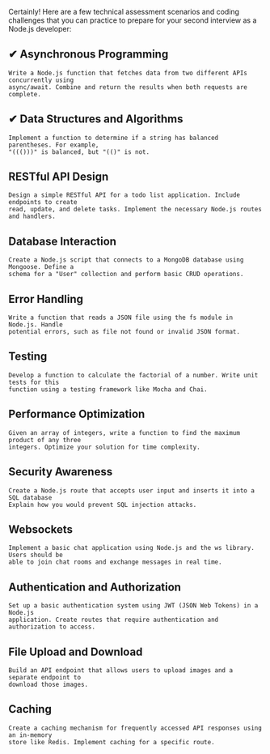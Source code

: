 Certainly! Here are a few technical assessment scenarios and coding challenges that you can practice to prepare for your second interview as a Node.js developer:

## ✔ Asynchronous Programming
    Write a Node.js function that fetches data from two different APIs concurrently using
    async/await. Combine and return the results when both requests are complete.

## ✔ Data Structures and Algorithms
    Implement a function to determine if a string has balanced parentheses. For example, 
    "((()))" is balanced, but "(()" is not.

##  RESTful API Design
    Design a simple RESTful API for a todo list application. Include endpoints to create
    read, update, and delete tasks. Implement the necessary Node.js routes and handlers.

##  Database Interaction
    Create a Node.js script that connects to a MongoDB database using Mongoose. Define a
    schema for a "User" collection and perform basic CRUD operations.

##  Error Handling
    Write a function that reads a JSON file using the fs module in Node.js. Handle
    potential errors, such as file not found or invalid JSON format.

##  Testing
    Develop a function to calculate the factorial of a number. Write unit tests for this
    function using a testing framework like Mocha and Chai.

##  Performance Optimization
    Given an array of integers, write a function to find the maximum product of any three
    integers. Optimize your solution for time complexity.

##  Security Awareness
    Create a Node.js route that accepts user input and inserts it into a SQL database
    Explain how you would prevent SQL injection attacks.

##  Websockets
    Implement a basic chat application using Node.js and the ws library. Users should be
    able to join chat rooms and exchange messages in real time.

##  Authentication and Authorization
    Set up a basic authentication system using JWT (JSON Web Tokens) in a Node.js
    application. Create routes that require authentication and authorization to access.

##  File Upload and Download
    Build an API endpoint that allows users to upload images and a separate endpoint to
    download those images.

##  Caching
    Create a caching mechanism for frequently accessed API responses using an in-memory
    store like Redis. Implement caching for a specific route.
